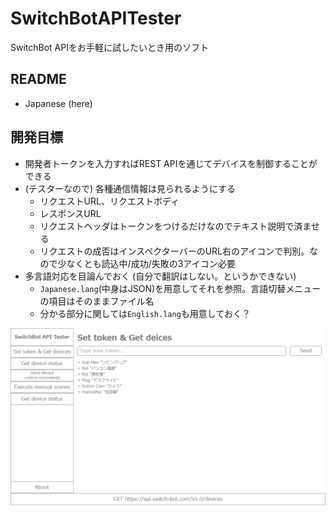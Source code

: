 # SwitchBotAPITester

SwitchBot APIをお手軽に試したいとき用のソフト

## README

- Japanese (here)

## 開発目標

- 開発者トークンを入力すればREST APIを通じてデバイスを制御することができる
- (テスターなので) 各種通信情報は見られるようにする
	- リクエストURL、リクエストボディ
	- レスポンスURL
	- リクエストヘッダはトークンをつけるだけなのでテキスト説明で済ませる
	- リクエストの成否はインスペクターバーのURL右のアイコンで判別。なので少なくとも読込中/成功/失敗の3アイコン必要
- 多言語対応を目論んでおく (自分で翻訳はしない。というかできない)
	- `Japanese.lang`(中身はJSON)を用意してそれを参照。言語切替メニューの項目はそのままファイル名
	- 分かる部分に関しては`English.lang`も用意しておく？

![トークン入力とデバイス取得の様子](plans/SetTokenAndGetDevicesAndScenes.png)
